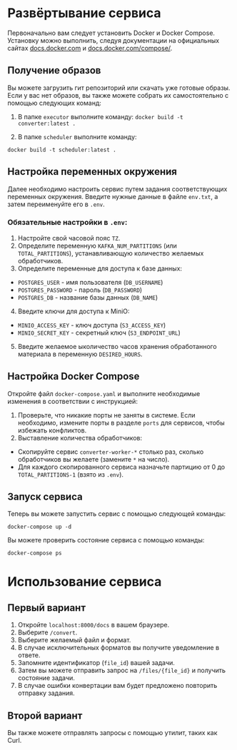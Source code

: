 # Развёртывание сервиса

Первоначально вам следует установить Docker и Docker Compose. Установку можно выполнить, следуя документации на официальных сайтах [docs.docker.com](https://docs.docker.com/) и [docs.docker.com/compose/](https://docs.docker.com/compose/).

## Получение образов

Вы можете загрузить гит репозиторий или скачать уже готовые образы. Если у вас нет образов, вы также можете собрать их самостоятельно с помощью следующих команд:

1. В папке `executor` выполните команду:
```docker build -t converter:latest .```

2. В папке `scheduler` выполните команду:

```docker build -t scheduler:latest .```


## Настройка переменных окружения

Далее необходимо настроить сервис путем задания соответствующих переменных окружения. Введите нужные данные в файле `env.txt`, а затем переименуйте его в `.env`.

### Обязательные настройки в `.env`:

1. Настройте свой часовой пояс `TZ`.
2. Определите переменную `KAFKA_NUM_PARTITIONS` (или `TOTAL_PARTITIONS`), устанавливающую количество желаемых обработчиков.
3. Определите переменные для доступа к базе данных:
- `POSTGRES_USER` - имя пользователя (`DB_USERNAME`)
- `POSTGRES_PASSWORD` - пароль (`DB_PASSWORD`)
- `POSTGRES_DB` - название базы данных (`DB_NAME`)
4. Введите ключи для доступа к MiniO:
- `MINIO_ACCESS_KEY` - ключ доступа (`S3_ACCESS_KEY`)
- `MINIO_SECRET_KEY` - секретный ключ (`S3_ENDPOINT_URL`)
5. Введите желаемое ыколичество часов хранения обработанного материала в переменную `DESIRED_HOURS`.

## Настройка Docker Compose

Откройте файл `docker-compose.yaml` и выполните необходимые изменения в соответствии с инструкцией:

1. Проверьте, что никакие порты не заняты в системе. Если необходимо, измените порты в разделе `ports` для сервисов, чтобы избежать конфликтов.
2. Выставление количества обработчиков:
- Скопируйте сервис `converter-worker-*` столько раз, сколько обработчиков вы желаете (замените `*` на число).
- Для каждого скопированного сервиса назначьте партицию от 0 до `TOTAL_PARTITIONS-1` (взято из `.env`).

## Запуск сервиса

Теперь вы можете запустить сервис с помощью следующей команды:

```docker-compose up -d```


Вы можете проверить состояние сервиса с помощью команды:

```docker-compose ps```

# Использование сервиса

## Первый вариант

1. Откройте `localhost:8000/docs` в вашем браузере.
2. Выберите `/convert`.
3. Выберите желаемый файл и формат.
4. В случае исключительных форматов вы получите уведомление в ответе.
5. Запомните идентификатор (`file_id`) вашей задачи.
6. Затем вы можете отправить запрос на `/files/{file_id}` и получить состояние задачи.
7. В случае ошибки конвертации вам будет предложено повторить отправку задания.

## Второй вариант

Вы также можете отправлять запросы с помощью утилит, таких как Curl.

